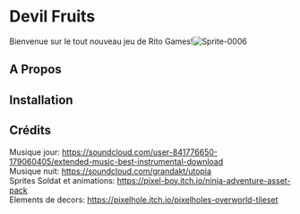 # Devil Fruits
Bienvenue sur le tout nouveau jeu de Rito Games!![Sprite-0006](https://user-images.githubusercontent.com/65688348/152811024-cc77c901-21d0-4ec2-9927-76a9926901e4.png)

## A Propos

## Installation

## Crédits
Musique jour: https://soundcloud.com/user-841776650-179060405/extended-music-best-instrumental-download </br>
Musique nuit: https://soundcloud.com/grandakt/utopia </br>
Sprites Soldat et animations: https://pixel-boy.itch.io/ninja-adventure-asset-pack </br>
Elements de decors: https://pixelhole.itch.io/pixelholes-overworld-tileset </br>